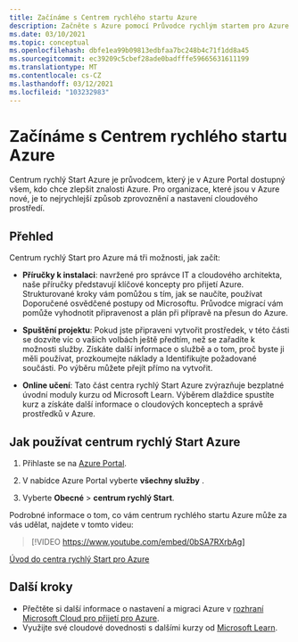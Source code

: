 ```yaml
---
title: Začínáme s Centrem rychlého startu Azure
description: Začněte s Azure pomocí Průvodce rychlým startem pro Azure. Naučte se nastavovat, migrovat a inovovat.
ms.date: 03/10/2021
ms.topic: conceptual
ms.openlocfilehash: dbfe1ea99b09813edbfaa7bc248b4c71f1dd8a45
ms.sourcegitcommit: ec39209c5cbef28ade0badfffe59665631611199
ms.translationtype: MT
ms.contentlocale: cs-CZ
ms.lasthandoff: 03/12/2021
ms.locfileid: "103232983"
---
```

# <a name="get-started-with-the-azure-quickstart-center"></a>Začínáme s Centrem rychlého startu Azure

Centrum rychlý Start Azure je průvodcem, který je v Azure Portal dostupný všem, kdo chce zlepšit znalosti Azure. Pro organizace, které jsou v Azure nové, je to nejrychlejší způsob zprovoznění a nastavení cloudového prostředí.

## <a name="overview"></a>Přehled

Centrum rychlý Start pro Azure má tři možnosti, jak začít:

* **Příručky k instalaci**: navržené pro správce IT a cloudového architekta, naše příručky představují klíčové koncepty pro přijetí Azure. Strukturované kroky vám pomůžou s tím, jak se naučíte, používat Doporučené osvědčené postupy od Microsoftu. Průvodce migrací vám pomůže vyhodnotit připravenost a plán při přípravě na přesun do Azure.

* **Spuštění projektu**: Pokud jste připraveni vytvořit prostředek, v této části se dozvíte víc o vašich volbách ještě předtím, než se zařadíte k možnosti služby. Získáte další informace o službě a o tom, proč byste ji měli používat, prozkoumejte náklady a Identifikujte požadované součásti. Po výběru můžete přejít přímo na vytvořit.

* **Online učení**: Tato část centra rychlý Start Azure zvýrazňuje bezplatné úvodní moduly kurzu od Microsoft Learn. Výběrem dlaždice spustíte kurz a získáte další informace o cloudových konceptech a správě prostředků v Azure.

## <a name="how-to-use-azure-quickstart-center"></a>Jak používat centrum rychlý Start Azure

1. Přihlaste se na [Azure Portal](https://portal.azure.com).

1. V nabídce Azure Portal vyberte **všechny služby** .

1. Vyberte **Obecné**  >  **centrum rychlý Start**.

Podrobné informace o tom, co vám centrum rychlého startu Azure může za vás udělat, najdete v tomto videu:
> [!VIDEO https://www.youtube.com/embed/0bSA7RXrbAg]

[Úvod do centra rychlý Start pro Azure](https://www.youtube.com/watch?v=0bSA7RXrbAg)

## <a name="next-steps"></a>Další kroky

* Přečtěte si další informace o nastavení a migraci Azure v [rozhraní Microsoft Cloud pro přijetí pro Azure](/azure/architecture/cloud-adoption/).
* Využijte své cloudové dovednosti s dalšími kurzy od [Microsoft Learn](/learn/azure/).
